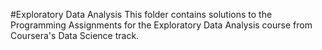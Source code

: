 #Exploratory Data Analysis
This folder contains solutions to the Programming Assignments for the Exploratory Data Analysis course from Coursera's Data Science track.